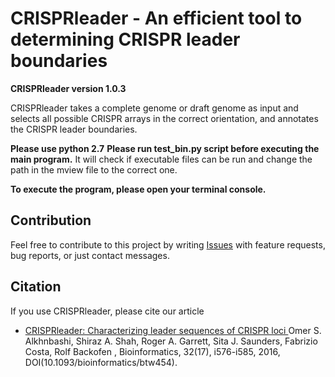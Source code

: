 # CRISPRleader - An efficient tool to determining CRISPR leader boundaries

**CRISPRleader version 1.0.3**

CRISPRleader takes a complete genome or draft genome as input and selects all possible CRISPR arrays in the correct orientation, and annotates the CRISPR leader boundaries. 

**Please use python 2.7**
**Please run test_bin.py script before executing the main program.**
It will check if executable files can be run and change the path in the mview file to the correct one.

**To execute the program, please open your terminal console.**

## Contribution

Feel free to contribute to this project by writing 
[Issues](https://github.com/BackofenLab/CRISPRleader/issues) 
with feature requests, bug reports, or just contact messages.

## Citation
If you use CRISPRleader, please cite our article
- [CRISPRleader: Characterizing leader sequences of CRISPR loci ](https://doi.org/10.1093/bioinformatics/btw454)
  Omer S. Alkhnbashi, Shiraz A. Shah, Roger A. Garrett, Sita J. Saunders, Fabrizio Costa, Rolf Backofen , 
  Bioinformatics, 32(17), i576-i585, 2016, DOI(10.1093/bioinformatics/btw454).
